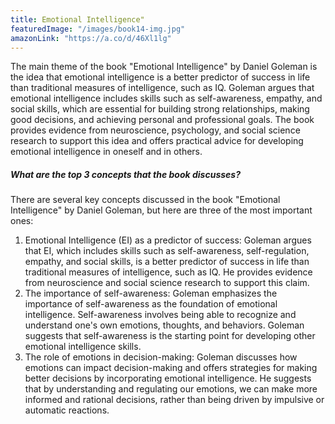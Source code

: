 ```yaml
---
title: Emotional Intelligence"
featuredImage: "/images/book14-img.jpg"
amazonLink: "https://a.co/d/46Xl1lg"
---
```


<!-- Main Theme Details -->

The main theme of the book "Emotional Intelligence" by Daniel
Goleman is the idea that emotional intelligence is a better
predictor of success in life than traditional measures of
intelligence, such as IQ. Goleman argues that emotional intelligence
includes skills such as self-awareness, empathy, and social skills,
which are essential for building strong relationships, making good
decisions, and achieving personal and professional goals. The book
provides evidence from neuroscience, psychology, and social science
research to support this idea and offers practical advice for
developing emotional intelligence in oneself and in others.

##### What are the top 3 concepts that the book discusses?

There are several key concepts discussed in the book "Emotional
Intelligence" by Daniel Goleman, but here are three of the most
important ones:

1. Emotional Intelligence (EI) as a predictor of success: Goleman
   argues that EI, which includes skills such as self-awareness,
   self-regulation, empathy, and social skills, is a better predictor
   of success in life than traditional measures of intelligence, such
   as IQ. He provides evidence from neuroscience and social science
   research to support this claim.
1. The importance of self-awareness: Goleman emphasizes the
   importance of self-awareness as the foundation of emotional
   intelligence. Self-awareness involves being able to recognize and
   understand one's own emotions, thoughts, and behaviors. Goleman
   suggests that self-awareness is the starting point for developing
   other emotional intelligence skills.
1. The role of emotions in decision-making: Goleman discusses how
   emotions can impact decision-making and offers strategies for
   making better decisions by incorporating emotional intelligence.
   He suggests that by understanding and regulating our emotions, we
   can make more informed and rational decisions, rather than being
   driven by impulsive or automatic reactions.

